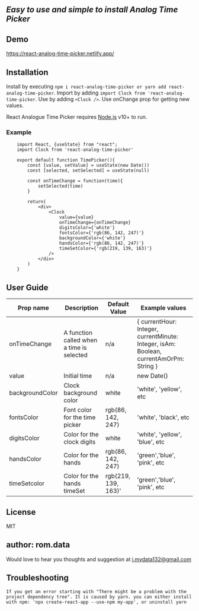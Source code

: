 ## _Easy to use and simple to install Analog Time Picker_

## Demo
https://react-analog-time-picker.netlify.app/

## Installation
Install by executing ```npm i react-analog-time-picker or yarn add react-analog-time-picker```.
Import by adding ```import Clock from 'react-analog-time-picker```.
Use by adding ```<Clock />```. Use onChange prop for getting new values.


React Analogue Time Picker requires [Node.js](https://nodejs.org/) v10+ to run.

### Example
```
    import React, {useState} from "react";
    import Clock from 'react-analog-time-picker'
    
    export default function TimePicker(){
        const [value, setValue] = useState(new Date())
        const [selected, setSelected] = useState(null)
    
        const onTimeChange = function(time){
            setSelected(time)
        }
    
        return(
            <div>
                <Clock 
                    value={value}
                    onTimeChange={onTimeChange}
                    digitsColor={'white'}
                    fontsColor={'rgb(86, 142, 247)'}
                    backgroundColor={'white'}
                    handsColor={'rgb(86, 142, 247)'}
                    timeSetColor={'rgb(219, 139, 163)'}
                />
            </div>
        )
    }
```

## User Guide
| Prop name       | Description                                | Default Value | Example values                                                                                 |
|-----------------|--------------------------------------------|---------------|------------------------------------------------------------------------------------------------|
| onTimeChange    | A function called when a  time is selected |      n/a      | {   currentHour: Integer,   currentMinute: Integer,   isAm: Boolean,   currentAmOrPm: String } |
| value           | Initial time                               |      n/a      | new Date()                                                                                     |
| backgroundColor | Clock background color                     |     white     | 'white', 'yellow', etc                                                                         |
| fontsColor      | Font color for the time picker             |     rgb(86, 142, 247)| 'white', 'black', etc                                                                      |
| digitsColor     | Color for the clock digits                 |     white     | 'white', 'yellow', 'blue', etc                                                                      |
| handsColor      | Color for the hands                        |    rgb(86, 142, 247) |'green','blue', 'pink', etc                                                                        |
|timeSetcolor     | Color for the hands timeSet                |    rgb(219, 139, 163)'|'green','blue', 'pink', etc                                                                    | 




## License

MIT

## author: rom.data
   Would love to hear you thoughts and suggestion at i.mydata132@gmail.com

## Troubleshooting    
    If you get an error starting with "There might be a problem with the project dependency tree". It is caused by yarn. you can either install with npm: 'npx create-react-app --use-npm my-app', or uninstall yarn
